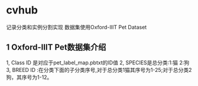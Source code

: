 <!--
 * @Author: dpsfigo
 * @Date: 2023-06-27 15:40:01
 * @LastEditors: dpsfigo
 * @LastEditTime: 2023-06-29 15:33:03
 * @Description: 请填写简介
-->
# cvhub

记录分类和实例分割实现
数据集使用Oxford-IIIT Pet Dataset
## 1 Oxford-IIIT Pet数据集介绍
1, Class ID 是对应于pet_label_map.pbtxt的ID值 
2, SPECIES是总分类:1:猫 2:狗 
3, BREED ID :在分类下面的子分类序号,对于总分类1猫其序号为1-25;对于总分类2狗，其序号为1-12。
